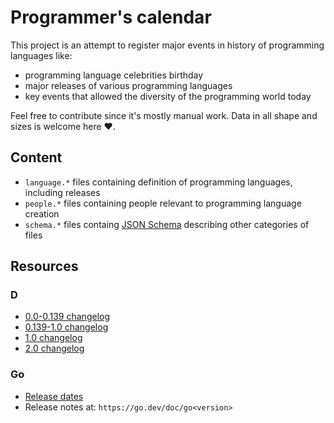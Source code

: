 # Programmer's calendar

This project is an attempt to register major events in history of programming languages like:

- programming language celebrities birthday
- major releases of various programming languages
- key events that allowed the diversity of the programming world today

Feel free to contribute since it's mostly manual work. Data in all shape and sizes is welcome here ❤️.

## Content

- `language.*` files containing definition of programming languages, including releases
- `people.*` files containing people relevant to programming language creation
- `schema.*` files containg [JSON Schema](https://json-schema.org/) describing other categories of files

## Resources

### D

- [0.0-0.139 changelog](https://www.digitalmars.com/d/1.0/changelog1.html)
- [0.139-1.0 changelog](https://www.digitalmars.com/d/1.0/changelog2.html)
- [1.0 changelog](https://www.digitalmars.com/d/1.0/changelog.html)
- [2.0 changelog](https://dlang.org/changelog/index.html)

### Go

- [Release dates](https://go.dev/doc/devel/release)
- Release notes at: `https://go.dev/doc/go<version>`
